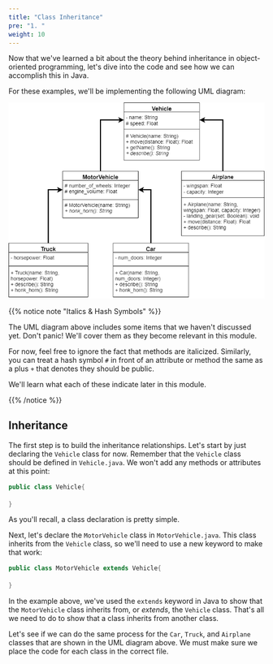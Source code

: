 ```yaml
---
title: "Class Inheritance"
pre: "1. "
weight: 10
---
```


Now that we've learned a bit about the theory behind inheritance in object-oriented programming, let's dive into the code and see how we can accomplish this in Java. 

For these examples, we'll be implementing the following UML diagram:

![Vehicle UML Diagram](/images/13-inherit/12.7.j.uml.png)

{{% notice note "Italics & Hash Symbols" %}}

The UML diagram above includes some items that we haven't discussed yet. Don't panic! We'll cover them as they become relevant in this module.

For now, feel free to ignore the fact that methods are italicized. Similarly, you can treat a hash symbol `#` in front of an attribute or method the same as a plus `+` that denotes they should be public. 

We'll learn what each of these indicate later in this module.

{{% /notice %}}

## Inheritance

The first step is to build the inheritance relationships. Let's start by just declaring the `Vehicle` class for now. Remember that the `Vehicle` class should be defined in `Vehicle.java`.  We won't add any methods or attributes at this point:

```java
public class Vehicle{
  
}
```

As you'll recall, a class declaration is pretty simple.

Next, let's declare the `MotorVehicle` class in `MotorVehicle.java`. This class inherits from the `Vehicle` class, so we'll need to use a new keyword to make that work:

```java
public class MotorVehicle extends Vehicle{
  
}
```

In the example above, we've used the `extends` keyword in Java to show that the `MotorVehicle` class inherits from, or _extends_, the `Vehicle` class. That's all we need to do to show that a class inherits from another class.

Let's see if we can do the same process for the `Car`, `Truck`, and `Airplane` classes that are shown in the UML diagram above. We must make sure we place the code for each class in the correct file.
